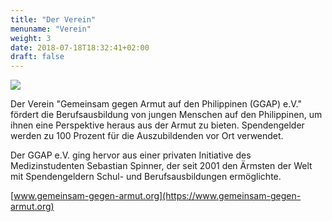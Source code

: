 ```yaml
---
title: "Der Verein"
menuname: "Verein"
weight: 3
date: 2018-07-18T18:32:41+02:00
draft: false
---
```

<img src="/logo-9d9d9d.svg" class="float-right quarter">

Der Verein "Gemeinsam gegen Armut auf den Philippinen (GGAP) e.V." fördert die 
Berufsausbildung von jungen Menschen auf den Philippinen, um ihnen eine 
Perspektive heraus aus der Armut zu bieten. Spendengelder werden zu 100 Prozent
für die Auszubildenden vor Ort verwendet.

Der GGAP e.V. ging hervor aus einer privaten Initiative des Medizinstudenten 
Sebastian Spinner, der seit 2001 den Ärmsten der Welt mit Spendengeldern Schul- 
und Berufsausbildungen ermöglichte.

[www.gemeinsam-gegen-armut.org](https://www.gemeinsam-gegen-armut.org)
